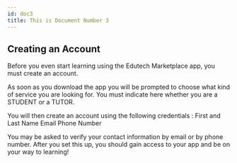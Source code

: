 ```yaml
---
id: doc3
title: This is Document Number 3
---
```



## Creating an Account

Before you even start learning using the Edutech Marketplace app, you must create an account. 

As soon as you download the app you will be prompted to choose what kind of service you are looking for. You must indicate here whether you are a STUDENT or a TUTOR. 

You will then create an account using the following credentials :
    First and Last Name
    Email
    Phone Number


You may be asked to verify your contact information by email or by phone number. After you set this up, you should gain access to your app and be on your way to learning!